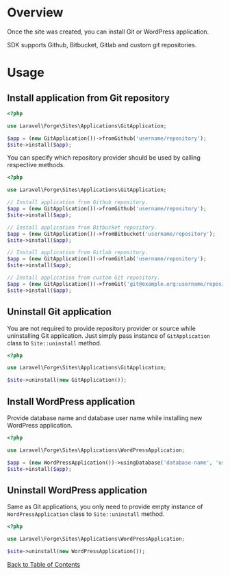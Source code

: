 # Overview

Once the site was created, you can install Git or WordPress application.

SDK supports Github, Bitbucket, Gitlab and custom git repositories.

# Usage

## Install application from Git repository

```php
<?php

use Laravel\Forge\Sites\Applications\GitApplication;

$app = (new GitApplication())->fromGithub('username/repository');
$site->install($app);
```

You can specify which repository provider should be used by calling respective methods.

```php
<?php

use Laravel\Forge\Sites\Applications\GitApplication;

// Install application from Github repository.
$app = (new GitApplication())->fromGithub('username/repository');
$site->install($app);

// Install application from Bitbucket repository.
$app = (new GitApplication())->fromBitbucket('username/repository');
$site->install($app);

// Install application from Gitlab repository.
$app = (new GitApplication())->fromGitlab('username/repository');
$site->install($app);

// Install application from custom Git repository.
$app = (new GitApplication())->fromGit('git@example.org:username/repository.git');
$site->install($app);
```

## Uninstall Git application

You are not required to provide repository provider or source while uninstalling Git application. Just simply pass instance of `GitApplication` class to `Site::uninstall` method.

```php
<?php

use Laravel\Forge\Sites\Applications\GitApplication;

$site->uninstall(new GitApplication());
```

## Install WordPress application

Provide database name and database user name while installing new WordPress application.

```php
<?php

use Laravel\Forge\Sites\Applications\WordPressApplication;

$app = (new WordPressApplication())->usingDatabase('database-name', 'user');
$site->install($app);
```

## Uninstall WordPress application

Same as Git applications, you only need to provide empty instance of `WordPressApplication` class to `Site::uninstall` method.

```php
<?php

use Laravel\Forge\Sites\Applications\WordPressApplication;

$site->uninstall(new WordPressApplication());
```

[Back to Table of Contents](./readme.md)
